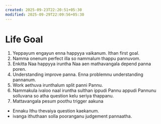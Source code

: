 ```yaml
---
created: 2025-09-23T22:20:51+05:30
modified: 2025-09-29T22:09:56+05:30
---
```


# Life Goal

1. Yeppayum engayun enna happyya vaikanum. Ithan first goal.
2. Namma onenum perfect illa so nammalum thappu pannuvom.
3. Enkitta Naa happyya iruntha Naa aen mathavangala depend panna poren.
4. Understanding improve panna. Enna problemnu understanding pannanum.
5. Work aethuva irunthalum split panni Pannu.
6. Nammakula ivaloo naal iruntha sulthan ippudi Pannu appudi Pannunu solluvana so atha question kelu seriya thappanu.
7. Mattavangala pesum poothu trigger aakuna
* Ennaku Ithu thevaiya question kaekanum.
* ivanga ithuthaan solla pooranganu judgement pannaatha.
